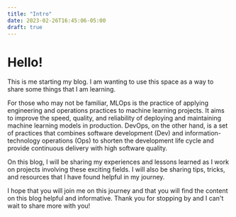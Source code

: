 ```yaml
---
title: "Intro"
date: 2023-02-26T16:45:06-05:00
draft: true
---
```


# Hello! 

This is me starting my blog. I am wanting to use this space as a way to share some things that I am learning. 



For those who may not be familiar, MLOps is the practice of applying engineering and operations practices to machine learning projects. It aims to improve the speed, quality, and reliability of deploying and maintaining machine learning models in production. DevOps, on the other hand, is a set of practices that combines software development (Dev) and information-technology operations (Ops) to shorten the development life cycle and provide continuous delivery with high software quality.

On this blog, I will be sharing my experiences and lessons learned as I work on projects involving these exciting fields. I will also be sharing tips, tricks, and resources that I have found helpful in my journey.

I hope that you will join me on this journey and that you will find the content on this blog helpful and informative. Thank you for stopping by and I can't wait to share more with you!
